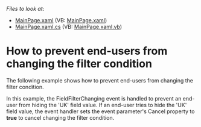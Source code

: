 <!-- default file list -->
*Files to look at*:

* [MainPage.xaml](./CS/DXPivotGrid_CancelFilterChanging/MainPage.xaml) (VB: [MainPage.xaml](./VB/DXPivotGrid_CancelFilterChanging/MainPage.xaml))
* [MainPage.xaml.cs](./CS/DXPivotGrid_CancelFilterChanging/MainPage.xaml.cs) (VB: [MainPage.xaml.vb](./VB/DXPivotGrid_CancelFilterChanging/MainPage.xaml.vb))
<!-- default file list end -->
# How to prevent end-users from changing the filter condition


<p>The following example shows how to prevent end-users from changing the filter condition.</p><p>In this example, the FieldFilterChanging event is handled to prevent an end-user from hiding the 'UK' field value. If an end-user tries to hide the 'UK' field value, the event handler sets the event parameter's Cancel property to <strong>true</strong> to cancel changing the filter condition.</p><br />


<br/>


